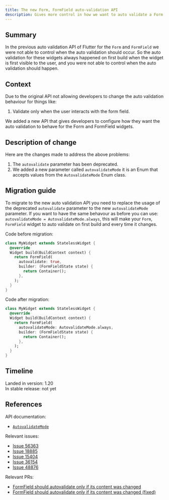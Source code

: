 ```yaml
---
title: The new Form, FormField auto-validation API
description: Gives more control in how we want to auto validate a Form, FormField
---
```


## Summary

In the previous auto validation API of Flutter for the `Form` and `FormField` we were not able to control 
when the auto validation should occur. So the auto validation for these widgets always happened on first
build when the widget is first visible to the user, and you were not able to control when the auto 
validation should happen.

## Context

Due to the original API not allowing developers to change the auto validation behaviour for things like:
    
   1. Validate only when the user interacts with the form field.

We added a new API that gives developers to configure how they want 
the auto validation to behave for the Form and FormField widgets.

## Description of change

Here are the changes made to address the above problems:

1. The `autovalidate` parameter has been deprecated.
2. We added a new parameter called `autovalidateMode` it is an Enum that accepts values from the 
`AutovalidateMode` Enum class.


## Migration guide

To migrate to the new auto validation API you need to replace the usage of the deprecated 
`autovalidate` parameter to the new `autovalidateMode` parameter. If you want to have the same behavour
as before you can use: `autovalidateMode = AutovalidateMode.always`, this will make your `Form`, `FormField`
widget to auto validate on first build and every time it changes. 

Code before migration:

```dart
class MyWidget extends StatelessWidget {
  @override
  Widget build(BuildContext context) {
    return FormField(
      autovalidate: true,
      builder: (FormFieldState state) {
        return Container();
      },
    );
  }
}
```

Code after migration:

<!-- skip -->
```dart
class MyWidget extends StatelessWidget {
  @override
  Widget build(BuildContext context) {
    return FormField(
      autovalidateMode: AutovalidateMode.always,
      builder: (FormFieldState state) {
        return Container();
      },
    );
  }
}
```

## Timeline

Landed in version: 1.20<br>
In stable release: not yet

## References

API documentation:
* [`AutovalidateMode`](https://master-api.flutter.dev/flutter/widgets/AutovalidateMode-class.html)

Relevant issues:
* [Issue 56363](https://github.com/flutter/flutter/issues/56363)
* [Issue 18885](https://github.com/flutter/flutter/issues/18885)
* [Issue 15404](https://github.com/flutter/flutter/issues/15404)
* [Issue 36154](https://github.com/flutter/flutter/issues/36154)
* [Issue 48876](https://github.com/flutter/flutter/issues/48876)

Relevant PRs:
* [FormField should autovalidate only if its content was changed](https://github.com/flutter/flutter/pull/56365)
* [FormField should autovalidate only if its content was changed (fixed)](https://github.com/flutter/flutter/pull/59766)
